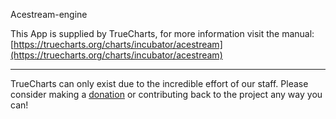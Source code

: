 Acestream-engine

This App is supplied by TrueCharts, for more information visit the manual: [https://truecharts.org/charts/incubator/acestream](https://truecharts.org/charts/incubator/acestream)

---

TrueCharts can only exist due to the incredible effort of our staff.
Please consider making a [donation](https://truecharts.org/about/sponsor) or contributing back to the project any way you can!
